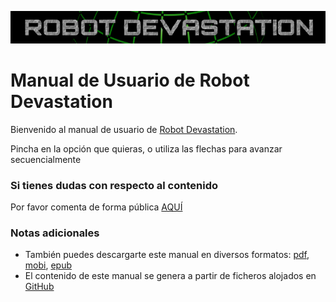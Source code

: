 [![Robot Devastation Logo](../assets/robotDevastation-800x82.png)](http://asrob-uc3m.github.io/workgroups/2017-05-28-robot-devastation.html)

# Manual de Usuario de Robot Devastation

Bienvenido al manual de usuario de [Robot Devastation](http://asrob-uc3m.github.io/workgroups/2017-05-28-robot-devastation.html).

Pincha en la opción que quieras, o utiliza las flechas para avanzar secuencialmente

### Si tienes dudas con respecto al contenido

Por favor comenta de forma pública [AQUÍ](https://github.com/asrob-uc3m/robotDevastation-user-manual/issues/new)

### Notas adicionales

* También puedes descargarte este manual en diversos formatos: [pdf](https://legacy.gitbook.com/download/pdf/book/asrob-uc3m/robotDevastation-user-manual), [mobi](https://legacy.gitbook.com/download/mobi/book/asrob-uc3m/robotDevastation-user-manual), [epub](https://legacy.gitbook.com/download/epub/book/asrob-uc3m/robotDevastation-user-manual)
* El contenido de este manual se genera a partir de ficheros alojados en [GitHub](https://github.com/asrob-uc3m/robotDevastation-user-manual)
